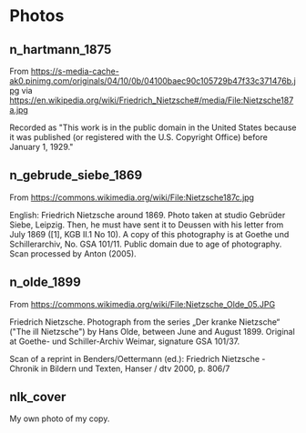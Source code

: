 # Photos

## n_hartmann_1875

From <https://s-media-cache-ak0.pinimg.com/originals/04/10/0b/04100baec90c105729b47f33c371476b.jpg> via <https://en.wikipedia.org/wiki/Friedrich_Nietzsche#/media/File:Nietzsche187a.jpg>

Recorded as "This work is in the public domain in the United States because it
was published (or registered with the U.S. Copyright Office) before January 1,
1929."

## n_gebrude_siebe_1869

From <https://commons.wikimedia.org/wiki/File:Nietzsche187c.jpg>

English: Friedrich Nietzsche around 1869. Photo taken at studio Gebrüder Siebe, Leipzig. Then, he must have sent it to Deussen with his letter from July 1869 ([1], KGB II.1 No 10). A copy of this photography is at Goethe und Schillerarchiv, No. GSA 101/11. Public domain due to age of photography. Scan processed by Anton (2005).

## n_olde_1899

From <https://commons.wikimedia.org/wiki/File:Nietzsche_Olde_05.JPG>

Friedrich Nietzsche. Photograph from the series „Der kranke Nietzsche“ ("The
ill Nietzsche") by Hans Olde, between June and August 1899. Original at Goethe-
und Schiller-Archiv Weimar, signature GSA 101/37.

Scan of a reprint in Benders/Oettermann (ed.): Friedrich Nietzsche - Chronik in
Bildern und Texten, Hanser / dtv 2000, p. 806/7 

## nlk_cover

My own photo of my copy.
